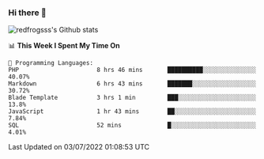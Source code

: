 ### Hi there 👋

<img src="https://github-readme-stats.vercel.app/api?username=redfrogsss&show_icons=true" alt="redfrogsss's Github stats"></img>

<!--START_SECTION:waka-->
📊 **This Week I Spent My Time On** 

```text
💬 Programming Languages: 
PHP                      8 hrs 46 mins       ██████████░░░░░░░░░░░░░░░   40.07% 
Markdown                 6 hrs 43 mins       ███████░░░░░░░░░░░░░░░░░░   30.72% 
Blade Template           3 hrs 1 min         ███░░░░░░░░░░░░░░░░░░░░░░   13.8% 
JavaScript               1 hr 43 mins        ██░░░░░░░░░░░░░░░░░░░░░░░   7.84% 
SQL                      52 mins             █░░░░░░░░░░░░░░░░░░░░░░░░   4.01%

```


 Last Updated on 03/07/2022 01:08:53 UTC
<!--END_SECTION:waka-->
